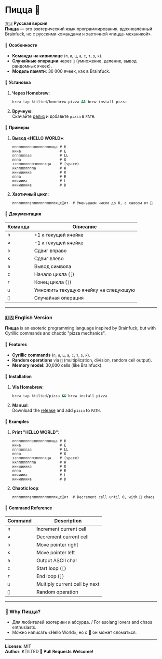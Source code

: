 # Пицца 🍕  

🇷🇺 **Русская версия**  
**Пицца** — это эзотерический язык программирования, вдохновлённый Brainfuck, но с русскими командами и хаотичной «пицца-механикой».  

#### 🔹 **Особенности**  
- **Команды на кириллице** (`п`, `и`, `ц`, `а`, `с`, `т`, `з`, `к`).  
- **Случайные операции** через `🍕` (умножение, деление, вывод рандомных ячеек).  
- **Модель памяти**: 30 000 ячеек, как в Brainfuck.  

#### 🔹 **Установка**  
1. **Через Homebrew**:  
   ```bash
   brew tap ktilted/homebrew-pizza && brew install pizza
   ```  
2. **Вручную**:  
   Скачайте [релиз](https://github.com/ktilted/pizza/releases) и добавьте `pizza` в `PATH`.  

#### 🔹 **Примеры**  
1. **Вывод «HELLO WORLD»**:  
   ```pizza
   пппппппппзппппппппкца # H
   иииа                  # E
   пппппппаа             # LL
   пппа                  # O
   ззппппппппзппппкца    # (space)
   ккппппппппа           # W
   ииииииииа             # O
   пппа                  # R
   ииииииа               # L
   ииииииииа             # D
   ```  
2. **Хаотичный цикл**:  
   ```pizza
   ппппппппзпппппппппппкцс🍕ит  # Уменьшаем число до 0, с хаосом от 🍕
   ```  

#### 🔹 **Документация**  
| Команда | Описание                  |  
|---------|---------------------------|  
| `п`     | +1 к текущей ячейке       |  
| `и`     | -1 к текущей ячейке       |  
| `з`     | Сдвиг вправо              |  
| `к`     | Сдвиг влево               |  
| `а`     | Вывод символа             |  
| `с`     | Начало цикла (`[`)        |  
| `т`     | Конец цикла (`]`)         |  
| `ц`     | Умножить текущую ячейку на следующую |  
| `🍕`    | Случайная операция        |  

---

### 🇺🇸 **English Version**  
**Пицца** is an esoteric programming language inspired by Brainfuck, but with Cyrillic commands and chaotic "pizza mechanics".  

#### 🔹 **Features**  
- **Cyrillic commands** (`п`, `и`, `ц`, `а`, `с`, `т`, `з`, `к`).  
- **Random operations** via `🍕` (multiplication, division, random cell output).  
- **Memory model**: 30,000 cells (like Brainfuck).  

#### 🔹 **Installation**  
1. **Via Homebrew**:  
   ```bash
   brew tap ktilted/pizza && brew install pizza
   ```  
2. **Manual**:  
   Download the [release](https://github.com/ktilted/pizza/releases) and add `pizza` to `PATH`.  

#### 🔹 **Examples**  
1. **Print "HELLO WORLD"**:  
   ```pizza
   пппппппппзппппппппкца # H
   иииа                  # E
   пппппппаа             # LL
   пппа                  # O
   ззппппппппзппппкца    # (space)
   ккппппппппа           # W
   ииииииииа             # O
   пппа                  # R
   ииииииа               # L
   ииииииииа             # D
   ```  
2. **Chaotic loop**:  
   ```pizza
   ппппппппзпппппппппппкцс🍕ит  # Decrement cell until 0, with 🍕 chaos
   ```  

#### 🔹 **Command Reference**  
| Command | Description               |  
|---------|---------------------------|  
| `п`     | Increment current cell    |  
| `и`     | Decrement current cell    |  
| `з`     | Move pointer right        |  
| `к`     | Move pointer left         |  
| `а`     | Output ASCII char         |  
| `с`     | Start loop (`[`)          |  
| `т`     | End loop (`]`)            |  
| `ц`     | Multiply current cell by next |  
| `🍕`    | Random operation          |  

---

### **🎯 Why Пицца?**  
- Для любителей эзотерики и абсурда. / For esolang lovers and chaos enthusiasts.  
- Можно написать «Hello World», но с 🍕 он может сломаться.  

---

**License**: MIT  
**Author**: KTILTED
**🍕 Pull Requests Welcome!**  

